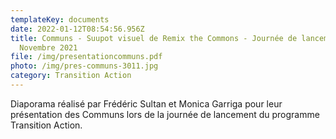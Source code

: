 ```yaml
---
templateKey: documents
date: 2022-01-12T08:54:56.956Z
title: Communs - Suupot visuel de Remix the Commons - Journée de lancement -
  Novembre 2021
file: /img/presentationcommuns.pdf
photo: /img/pres-communs-3011.jpg
category: Transition Action
---
```

Diaporama réalisé par Frédéric Sultan et Monica Garriga pour leur présentation des Communs lors de la journée de lancement du programme Transition Action.